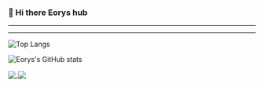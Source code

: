 ### 👋 Hi there Eorys hub

---

---

![Top Langs](https://github-readme-stats.vercel.app/api/top-langs/?username=WhiteCells&langs_count=8&show_icons=true&bg_color=00000000&theme=bear&hide=batchfile,html)

![Eorys's GitHub stats](https://github-readme-stats.vercel.app/api?username=WhiteCells&show_icons=true&bg_color=00000000&theme=bear)

<!--

[![Eorys's GitHub stats-Dark](https://github-readme-stats.vercel.app/api?username=WhiteCells&show_icons=true&theme=gruvbox_light#gh-dark-mode-only)](https://github.com/anuraghazra/github-readme-stats#gh-dark-mode-only)
[![Eorys's GitHub stats-Light](https://github-readme-stats.vercel.app/api?username=WhiteCells&show_icons=true&theme=vue#gh-light-mode-only)](https://github.com/anuraghazra/github-readme-stats#gh-light-mode-only)


<a href="https://github.com/anuraghazra/github-readme-stats">
  <img height=200 align="center" src="https://github-readme-stats.vercel.app/api?username=WhiteCells&show_icons=true&theme=radical" />
</a>
<a href="https://github.com/anuraghazra/convoychat">
  <img height=200 align="center" src="https://github-readme-stats.vercel.app/api/top-langs?username=WhiteCells&layout=compact&langs_count=8&card_width=320&langs_count=8&show_icons=true&theme=radical" />
</a>

-->

<a href="https://github.com/WhiteCells/Note">
  <img align="center" src="https://github-readme-stats.vercel.app/api/pin/?username=WhiteCells&repo=Note&bg_color=00000000&theme=bear" />
</a>
<a href="https://github.com/WhiteCells/WhiteCells.github.io">
  <img align="center" src="https://github-readme-stats.vercel.app/api/pin/?username=WhiteCells&repo=WhiteCells.github.io&bg_color=00000000&theme=bear" />
</a>
